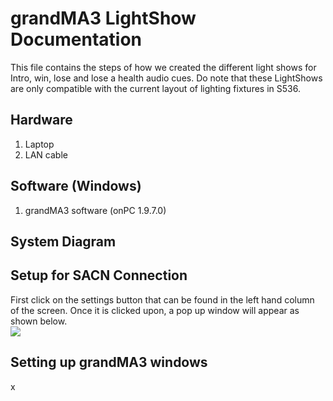 # grandMA3 LightShow Documentation
This file contains the steps of how we created the different light shows for Intro, win, lose and lose a health audio cues.
Do note that these LightShows are only compatible with the current layout of lighting fixtures in S536.

## Hardware
1. Laptop
2. LAN cable

## Software (Windows)
1. grandMA3 software (onPC 1.9.7.0)

## System Diagram

## Setup for SACN Connection
First click on the settings button that can be found in the left hand column of the screen. Once it is clicked upon, a pop up window will appear as shown below. <br> 
![]("Captures/settingsMA3.png")

## Setting up grandMA3 windows

x


